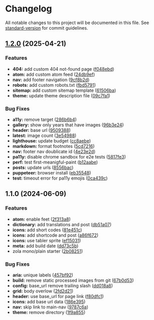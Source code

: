 # Changelog

All notable changes to this project will be documented in this file. See [standard-version](https://github.com/conventional-changelog/standard-version) for commit guidelines.

## [1.2.0](https://github.com/gattner-name/pbl-frontend/compare/v1.1.0...v1.2.0) (2025-04-21)

### Features

- **404:** add custom 404 not-found page ([f048ebd](https://github.com/gattner-name/pbl-frontend/commits/f048ebda301b12b756f5af28c9862fc4020088f3))
- **atom:** add custom atom feed ([24db9ef](https://github.com/gattner-name/pbl-frontend/commits/24db9ef276c0f96bfb7bad95418cab5070c6f5fb))
- **nav:** add footer navigation ([9cf8b2d](https://github.com/gattner-name/pbl-frontend/commits/9cf8b2d5220f4e0fd8bd42b4a1d207232bca0ddc))
- **robots:** add custom robots.txt ([fbd5791](https://github.com/gattner-name/pbl-frontend/commits/fbd5791081b1f7e8d539518bdf6bd25adc288f2f))
- **sitemap:** add custom sitemap template ([61506ba](https://github.com/gattner-name/pbl-frontend/commits/61506bac8ccb56ac9ef308e434b5b7d8131ed591))
- **theme:** update theme description file ([09c7fa1](https://github.com/gattner-name/pbl-frontend/commits/09c7fa167cc4fba9603dafb1f4c90ba46724025d))

### Bug Fixes

- **a11y:** remove target ([286b6b4](https://github.com/gattner-name/pbl-frontend/commits/286b6b4838aa336b288092e93f66400b7d60ef05))
- **gallery:** show only years that have images ([96b3e24](https://github.com/gattner-name/pbl-frontend/commits/96b3e24d60b681999fa0138c0df649f2b5f9db02))
- **header:** base url ([9509388](https://github.com/gattner-name/pbl-frontend/commits/9509388565ea25d346057f0d3d3d3afa7aa0f98a))
- **latest:** image count ([3e54988](https://github.com/gattner-name/pbl-frontend/commits/3e549881b08d4b40c8540ef7e86a5500fa3f8e29))
- **lighthouse:** update budget ([cc8aebe](https://github.com/gattner-name/pbl-frontend/commits/cc8aebe7f88d8026b965cf280d19ee47022687b8))
- **markdown:** format footnotes ([5cd7216](https://github.com/gattner-name/pbl-frontend/commits/5cd72167046cf8c34cbaa6d00a1a831d25835f23))
- **nav:** footer nav doublicate id ([4e23e2d](https://github.com/gattner-name/pbl-frontend/commits/4e23e2d51e3ccdc767d0d55409bba87ffe04882a))
- **pa11y:** disable chrome sandbox for e2e tests ([5817fe3](https://github.com/gattner-name/pbl-frontend/commits/5817fe3c5eb9d9d99c074803b4f2d2b88ac75e51))
- **perf:** test first-meanigful-paint ([b12aabe](https://github.com/gattner-name/pbl-frontend/commits/b12aabe519f3ca937d8177b2ab497f9e92336d9f))
- **posts:** update urls ([8556bac](https://github.com/gattner-name/pbl-frontend/commits/8556bacbb869975c1f1c6b43c1a7554ea3bebb04))
- **puppeteer:** browser install ([eb35548](https://github.com/gattner-name/pbl-frontend/commits/eb35548b61b1ccc397516e9e4ba1c5ebd66fe861))
- **test:** timeout error for pa11y emojis ([0ca439c](https://github.com/gattner-name/pbl-frontend/commits/0ca439cadbc2c3d0f3bf6c4d4c7675ed4aaf481c))

## 1.1.0 (2024-06-09)

### Features

- **atom:** enable feet ([2f313a8](https://github.com/gattner-name/pbl-frontend/commits/2f313a85ef9eff429d2b3186894caa5d0e7e3fcb))
- **dictionary:** add translations and post ([db51a07](https://github.com/gattner-name/pbl-frontend/commits/db51a07755f3c0b9d8a078e66cede04f8b802c69))
- **icons:** add short codes ([81e451c](https://github.com/gattner-name/pbl-frontend/commits/81e451c5fea19291a230b2a6094505b28e6d26a7))
- **icons:** add shortcode and post ([a86f672](https://github.com/gattner-name/pbl-frontend/commits/a86f6723d668397dab164705c71a38b1cb495534))
- **icons:** use tabler sprite ([ef15031](https://github.com/gattner-name/pbl-frontend/commits/ef15031e6e5417866fbd6d0fc6baf1b4f4e5f5fd))
- **meta:** add build date ([dd73c5b](https://github.com/gattner-name/pbl-frontend/commits/dd73c5b56de556f598cb2dfc3706bd52d11a7712))
- zola mono/plain starter ([2b08251](https://github.com/gattner-name/pbl-frontend/commits/2b08251995d2f60d07c2a56aa34b52058d74a84f))

### Bug Fixes

- **aria:** unique labels ([457bf92](https://github.com/gattner-name/pbl-frontend/commits/457bf9222dd2b032abbc2bd5681f26bca013aed3))
- **build:** remove static processed images from git ([67b0d53](https://github.com/gattner-name/pbl-frontend/commits/67b0d530f89b5efc2c40fa6a7db51e6a29a52a5c))
- **config:** base_url remove trailing slash ([dd018a8](https://github.com/gattner-name/pbl-frontend/commits/dd018a81990c52a17f2985fec69549e5ede100b7))
- **grid:** body overlow ([2fd2d21](https://github.com/gattner-name/pbl-frontend/commits/2fd2d21237208b7f07cd1a99d17461d7ecb052ec))
- **header:** use base_url for page link ([f80dfc1](https://github.com/gattner-name/pbl-frontend/commits/f80dfc1ce04c4267bc96c57b5abde4d93b7a29fe))
- **icons:** add base url data ([186e395](https://github.com/gattner-name/pbl-frontend/commits/186e3958b023ce1f042d06114cb006863c30fb21))
- **nav:** skip link to main-nav ([9787c6a](https://github.com/gattner-name/pbl-frontend/commits/9787c6a59b565996a343afb71b4f1c80bbcddce1))
- **theme:** remove directory ([1f9a855](https://github.com/gattner-name/pbl-frontend/commits/1f9a855cc6cc849de178a8d41c46fcdc52a5a805))
